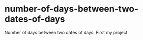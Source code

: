 # number-of-days-between-two-dates-of-days
Number of days between two dates of days. First my project
